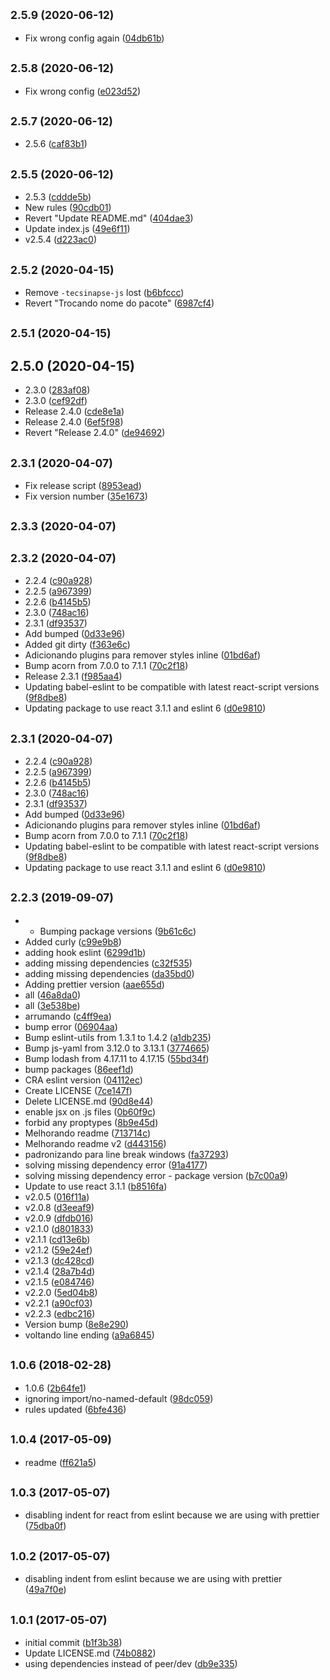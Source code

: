 ## <small>2.5.9 (2020-06-12)</small>

* Fix wrong config again ([04db61b](https://github.com/tecsinapse/eslint-config/commit/04db61b))



## <small>2.5.8 (2020-06-12)</small>

* Fix wrong config ([e023d52](https://github.com/tecsinapse/eslint-config/commit/e023d52))



## <small>2.5.7 (2020-06-12)</small>

* 2.5.6 ([caf83b1](https://github.com/tecsinapse/eslint-config/commit/caf83b1))



## <small>2.5.5 (2020-06-12)</small>

* 2.5.3 ([cddde5b](https://github.com/tecsinapse/eslint-config/commit/cddde5b))
* New rules ([90cdb01](https://github.com/tecsinapse/eslint-config/commit/90cdb01))
* Revert "Update README.md" ([404dae3](https://github.com/tecsinapse/eslint-config/commit/404dae3))
* Update index.js ([49e6f11](https://github.com/tecsinapse/eslint-config/commit/49e6f11))
* v2.5.4 ([d223ac0](https://github.com/tecsinapse/eslint-config/commit/d223ac0))



## <small>2.5.2 (2020-04-15)</small>

* Remove `-tecsinapse-js` lost ([b6bfccc](https://github.com/tecsinapse/eslint-config/commit/b6bfccc))
* Revert "Trocando nome do pacote" ([6987cf4](https://github.com/tecsinapse/eslint-config/commit/6987cf4))



## <small>2.5.1 (2020-04-15)</small>




## 2.5.0 (2020-04-15)

* 2.3.0 ([283af08](https://github.com/tecsinapse/eslint-config-tecsinapse-js/commit/283af08))
* 2.3.0 ([cef92df](https://github.com/tecsinapse/eslint-config-tecsinapse-js/commit/cef92df))
* Release 2.4.0 ([cde8e1a](https://github.com/tecsinapse/eslint-config-tecsinapse-js/commit/cde8e1a))
* Release 2.4.0 ([6ef5f98](https://github.com/tecsinapse/eslint-config-tecsinapse-js/commit/6ef5f98))
* Revert "Release 2.4.0" ([de94692](https://github.com/tecsinapse/eslint-config-tecsinapse-js/commit/de94692))



## <small>2.3.1 (2020-04-07)</small>

* Fix release script ([8953ead](https://github.com/tecsinapse/eslint-config-tecsinapse-js/commit/8953ead))
* Fix version number ([35e1673](https://github.com/tecsinapse/eslint-config-tecsinapse-js/commit/35e1673))



## <small>2.3.3 (2020-04-07)</small>




## <small>2.3.2 (2020-04-07)</small>

* 2.2.4 ([c90a928](https://github.com/tecsinapse/eslint-config-tecsinapse-js/commit/c90a928))
* 2.2.5 ([a967399](https://github.com/tecsinapse/eslint-config-tecsinapse-js/commit/a967399))
* 2.2.6 ([b4145b5](https://github.com/tecsinapse/eslint-config-tecsinapse-js/commit/b4145b5))
* 2.3.0 ([748ac16](https://github.com/tecsinapse/eslint-config-tecsinapse-js/commit/748ac16))
* 2.3.1 ([df93537](https://github.com/tecsinapse/eslint-config-tecsinapse-js/commit/df93537))
* Add bumped ([0d33e96](https://github.com/tecsinapse/eslint-config-tecsinapse-js/commit/0d33e96))
* Added git dirty ([f363e6c](https://github.com/tecsinapse/eslint-config-tecsinapse-js/commit/f363e6c))
* Adicionando plugins para remover styles inline ([01bd6af](https://github.com/tecsinapse/eslint-config-tecsinapse-js/commit/01bd6af))
* Bump acorn from 7.0.0 to 7.1.1 ([70c2f18](https://github.com/tecsinapse/eslint-config-tecsinapse-js/commit/70c2f18))
* Release 2.3.1 ([f985aa4](https://github.com/tecsinapse/eslint-config-tecsinapse-js/commit/f985aa4))
* Updating babel-eslint to be compatible with latest react-script versions ([9f8dbe8](https://github.com/tecsinapse/eslint-config-tecsinapse-js/commit/9f8dbe8))
* Updating package to use react 3.1.1 and eslint 6 ([d0e9810](https://github.com/tecsinapse/eslint-config-tecsinapse-js/commit/d0e9810))



## <small>2.3.1 (2020-04-07)</small>

* 2.2.4 ([c90a928](https://github.com/tecsinapse/eslint-config-tecsinapse-js/commit/c90a928))
* 2.2.5 ([a967399](https://github.com/tecsinapse/eslint-config-tecsinapse-js/commit/a967399))
* 2.2.6 ([b4145b5](https://github.com/tecsinapse/eslint-config-tecsinapse-js/commit/b4145b5))
* 2.3.0 ([748ac16](https://github.com/tecsinapse/eslint-config-tecsinapse-js/commit/748ac16))
* 2.3.1 ([df93537](https://github.com/tecsinapse/eslint-config-tecsinapse-js/commit/df93537))
* Add bumped ([0d33e96](https://github.com/tecsinapse/eslint-config-tecsinapse-js/commit/0d33e96))
* Adicionando plugins para remover styles inline ([01bd6af](https://github.com/tecsinapse/eslint-config-tecsinapse-js/commit/01bd6af))
* Bump acorn from 7.0.0 to 7.1.1 ([70c2f18](https://github.com/tecsinapse/eslint-config-tecsinapse-js/commit/70c2f18))
* Updating babel-eslint to be compatible with latest react-script versions ([9f8dbe8](https://github.com/tecsinapse/eslint-config-tecsinapse-js/commit/9f8dbe8))
* Updating package to use react 3.1.1 and eslint 6 ([d0e9810](https://github.com/tecsinapse/eslint-config-tecsinapse-js/commit/d0e9810))



## <small>2.2.3 (2019-09-07)</small>

* - Bumping package versions ([9b61c6c](https://github.com/tecsinapse/eslint-config-tecsinapse-js/commit/9b61c6c))
* Added curly ([c99e9b8](https://github.com/tecsinapse/eslint-config-tecsinapse-js/commit/c99e9b8))
* adding hook eslint ([6299d1b](https://github.com/tecsinapse/eslint-config-tecsinapse-js/commit/6299d1b))
* adding missing dependencies ([c32f535](https://github.com/tecsinapse/eslint-config-tecsinapse-js/commit/c32f535))
* adding missing dependencies ([da35bd0](https://github.com/tecsinapse/eslint-config-tecsinapse-js/commit/da35bd0))
* Adding prettier version ([aae655d](https://github.com/tecsinapse/eslint-config-tecsinapse-js/commit/aae655d))
* all ([46a8da0](https://github.com/tecsinapse/eslint-config-tecsinapse-js/commit/46a8da0))
* all ([3e538be](https://github.com/tecsinapse/eslint-config-tecsinapse-js/commit/3e538be))
* arrumando ([c4ff9ea](https://github.com/tecsinapse/eslint-config-tecsinapse-js/commit/c4ff9ea))
* bump error ([06904aa](https://github.com/tecsinapse/eslint-config-tecsinapse-js/commit/06904aa))
* Bump eslint-utils from 1.3.1 to 1.4.2 ([a1db235](https://github.com/tecsinapse/eslint-config-tecsinapse-js/commit/a1db235))
* Bump js-yaml from 3.12.0 to 3.13.1 ([3774665](https://github.com/tecsinapse/eslint-config-tecsinapse-js/commit/3774665))
* Bump lodash from 4.17.11 to 4.17.15 ([55bd34f](https://github.com/tecsinapse/eslint-config-tecsinapse-js/commit/55bd34f))
* bump packages ([86eef1d](https://github.com/tecsinapse/eslint-config-tecsinapse-js/commit/86eef1d))
* CRA eslint version ([04112ec](https://github.com/tecsinapse/eslint-config-tecsinapse-js/commit/04112ec))
* Create LICENSE ([7ce147f](https://github.com/tecsinapse/eslint-config-tecsinapse-js/commit/7ce147f))
* Delete LICENSE.md ([90d8e44](https://github.com/tecsinapse/eslint-config-tecsinapse-js/commit/90d8e44))
* enable jsx on .js files ([0b60f9c](https://github.com/tecsinapse/eslint-config-tecsinapse-js/commit/0b60f9c))
* forbid any proptypes ([8b9e45d](https://github.com/tecsinapse/eslint-config-tecsinapse-js/commit/8b9e45d))
* Melhorando readme ([713714c](https://github.com/tecsinapse/eslint-config-tecsinapse-js/commit/713714c))
* Melhorando readme v2 ([d443156](https://github.com/tecsinapse/eslint-config-tecsinapse-js/commit/d443156))
* padronizando para line break windows ([fa37293](https://github.com/tecsinapse/eslint-config-tecsinapse-js/commit/fa37293))
* solving missing dependency error ([91a4177](https://github.com/tecsinapse/eslint-config-tecsinapse-js/commit/91a4177))
* solving missing dependency error - package version ([b7c00a9](https://github.com/tecsinapse/eslint-config-tecsinapse-js/commit/b7c00a9))
* Update to use react 3.1.1 ([b8516fa](https://github.com/tecsinapse/eslint-config-tecsinapse-js/commit/b8516fa))
* v2.0.5 ([016f11a](https://github.com/tecsinapse/eslint-config-tecsinapse-js/commit/016f11a))
* v2.0.8 ([d3eeaf9](https://github.com/tecsinapse/eslint-config-tecsinapse-js/commit/d3eeaf9))
* v2.0.9 ([dfdb016](https://github.com/tecsinapse/eslint-config-tecsinapse-js/commit/dfdb016))
* v2.1.0 ([d801833](https://github.com/tecsinapse/eslint-config-tecsinapse-js/commit/d801833))
* v2.1.1 ([cd13e6b](https://github.com/tecsinapse/eslint-config-tecsinapse-js/commit/cd13e6b))
* v2.1.2 ([59e24ef](https://github.com/tecsinapse/eslint-config-tecsinapse-js/commit/59e24ef))
* v2.1.3 ([dc428cd](https://github.com/tecsinapse/eslint-config-tecsinapse-js/commit/dc428cd))
* v2.1.4 ([28a7b4d](https://github.com/tecsinapse/eslint-config-tecsinapse-js/commit/28a7b4d))
* v2.1.5 ([e084746](https://github.com/tecsinapse/eslint-config-tecsinapse-js/commit/e084746))
* v2.2.0 ([5ed04b8](https://github.com/tecsinapse/eslint-config-tecsinapse-js/commit/5ed04b8))
* v2.2.1 ([a90cf03](https://github.com/tecsinapse/eslint-config-tecsinapse-js/commit/a90cf03))
* v2.2.3 ([edbc216](https://github.com/tecsinapse/eslint-config-tecsinapse-js/commit/edbc216))
* Version bump ([8e8e290](https://github.com/tecsinapse/eslint-config-tecsinapse-js/commit/8e8e290))
* voltando line ending ([a9a6845](https://github.com/tecsinapse/eslint-config-tecsinapse-js/commit/a9a6845))



## <small>1.0.6 (2018-02-28)</small>

* 1.0.6 ([2b64fe1](https://github.com/tecsinapse/eslint-config-tecsinapse-js/commit/2b64fe1))
* ignoring import/no-named-default ([98dc059](https://github.com/tecsinapse/eslint-config-tecsinapse-js/commit/98dc059))
* rules updated ([6bfe436](https://github.com/tecsinapse/eslint-config-tecsinapse-js/commit/6bfe436))



## <small>1.0.4 (2017-05-09)</small>

* readme ([ff621a5](https://github.com/tecsinapse/eslint-config-tecsinapse-js/commit/ff621a5))



## <small>1.0.3 (2017-05-07)</small>

* disabling indent for react from eslint because we are using with prettier ([75dba0f](https://github.com/tecsinapse/eslint-config-tecsinapse-js/commit/75dba0f))



## <small>1.0.2 (2017-05-07)</small>

* disabling indent from eslint because we are using with prettier ([49a7f0e](https://github.com/tecsinapse/eslint-config-tecsinapse-js/commit/49a7f0e))



## <small>1.0.1 (2017-05-07)</small>

* initial commit ([b1f3b38](https://github.com/tecsinapse/eslint-config-tecsinapse-js/commit/b1f3b38))
* Update LICENSE.md ([74b0882](https://github.com/tecsinapse/eslint-config-tecsinapse-js/commit/74b0882))
* using dependencies instead of peer/dev ([db9e335](https://github.com/tecsinapse/eslint-config-tecsinapse-js/commit/db9e335))



